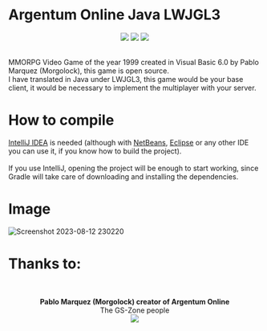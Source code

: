 # Argentum Online Java LWJGL3
<div align='center'>
  <a target="_blank"><img src="https://img.shields.io/badge/Built%20in-Java_8-43ca1f.svg?style=flat-square"></img></a>
  <a target="_blank"><img src="https://img.shields.io/badge/Made%20in-IntelliJ%20Community-be27e9.svg?style=flat-square"></img></a>
  <a target="_blank"><img src="https://img.shields.io/badge/License-GNU%20General%20Public%20License%20-e98227.svg?style=flat-square"></img></a>
</div>
<br/>

<p>
  MMORPG Video Game of the year 1999 created in Visual Basic 6.0 by Pablo Marquez (Morgolock), this game is open source. <br/>
  I have translated in Java under LWJGL3, this game would be your base client, it would be necessary to implement the multiplayer with your server.
</p>

# How to compile
<p>
  <a href="https://www.jetbrains.com/es-es/idea/" target="_blank">IntelliJ IDEA</a> is needed (although with <a href="https://netbeans.apache.org/" target="_blank">NetBeans</a>, <a href="https://www.eclipse.org/downloads/" target="_blank">Eclipse</a> or any other IDE you can use it, if you know how to build the project). <br/> <br/>
  If you use IntelliJ, opening the project will be enough to start working, since Gradle will take care of downloading and installing the dependencies.

</p>

# Image
![Screenshot 2023-08-12 230220](https://github.com/gasti-jm/argentum-online-lwjgl3/assets/82490615/09757d58-a0db-43a0-a7b6-270e74425047)

<h1>Thanks to:</h1>
<br/>

<div align='center'>

<p>
  <b>Pablo Marquez (Morgolock) creator of Argentum Online</b> <br/>
  The GS-Zone people <br/>
  <a target="_blank" href="https://www.gs-zone.org/"><img src="https://user-images.githubusercontent.com/82490615/187148671-1d7f92b9-7ea1-45f2-b6f1-f53b07454d93.png"></img></a>
</p>

</div>